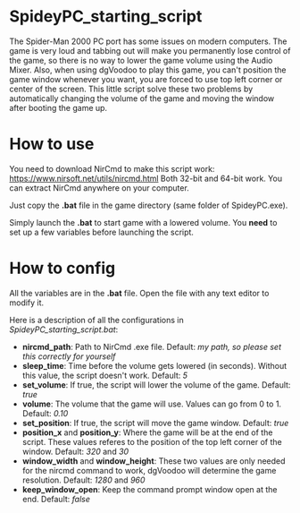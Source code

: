 # SpideyPC_starting_script
The Spider-Man 2000 PC port has some issues on modern computers.
The game is very loud and tabbing out will make you permanently lose control of the game, so there is no way to lower the game volume using the Audio Mixer.
Also, when using dgVoodoo to play this game, you can't position the game window whenever you want, you are forced to use top left corner or center of the screen.
This little script solve these two problems by automatically changing the volume of the game and moving the window after booting the game up.

# How to use
You need to download NirCmd to make this script work: https://www.nirsoft.net/utils/nircmd.html
Both 32-bit and 64-bit work. You can extract NirCmd anywhere on your computer.

Just copy the **.bat** file in the game directory (same folder of SpideyPC.exe).

Simply launch the **.bat** to start game with a lowered volume. You **need** to set up a few variables before launching the script.


# How to config
All the variables are in the **.bat** file. Open the file with any text editor to modify it.

Here is a description of all the configurations in *SpideyPC_starting_script.bat*:
- **nircmd_path**: Path to NirCmd .exe file. Default: *my path, so please set this correctly for yourself*
- **sleep_time**: Time before the volume gets lowered (in seconds). Without this value, the script doesn't work. Default: *5*
- **set_volume**: If true, the script will lower the volume of the game. Default: *true*
- **volume**: The volume that the game will use. Values can go from 0 to 1. Default: *0.10*
- **set_position**: If true, the script will move the game window. Default: *true*
- **position_x** and **position_y**: Where the game will be at the end of the script. These values referes to the position of the top left corner of the window. Default: *320* and *30*
- **window_width** and **window_height**: These two values are only needed for the nircmd command to work, dgVoodoo will determine the game resolution. Default: *1280* and *960*
- **keep_window_open**: Keep the command prompt window open at the end. Default: *false*
